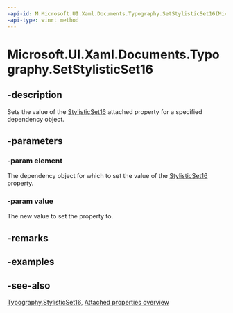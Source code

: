 ```yaml
---
-api-id: M:Microsoft.UI.Xaml.Documents.Typography.SetStylisticSet16(Microsoft.UI.Xaml.DependencyObject,System.Boolean)
-api-type: winrt method
---
```


<!-- Method syntax
public void SetStylisticSet16(Windows.UI.Xaml.DependencyObject element, System.Boolean value)
-->

# Microsoft.UI.Xaml.Documents.Typography.SetStylisticSet16

## -description
Sets the value of the [StylisticSet16](typography_stylisticset16.md) attached property for a specified dependency object.

## -parameters
### -param element
The dependency object for which to set the value of the [StylisticSet16](typography_stylisticset16.md) property.

### -param value
The new value to set the property to.

## -remarks

## -examples

## -see-also

[Typography.StylisticSet16](typography_stylisticset16.md), [Attached properties overview](/windows/uwp/xaml-platform/attached-properties-overview)
